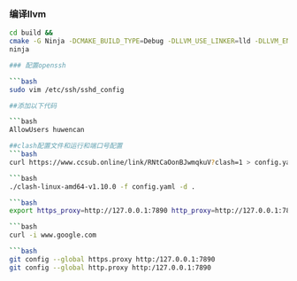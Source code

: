 ### 编译llvm 

```bash
cd build &&
cmake -G Ninja -DCMAKE_BUILD_TYPE=Debug -DLLVM_USE_LINKER=lld -DLLVM_ENABLE_PROJECTS="lld;mlir" -DLLVM_TARGETS_TO_BUILD="X86" -DLLVM_INCLUDE_TESTS=OFF -DMLIR_INCLUDE_TESTS=OFF ../llvm-project/llvm &&
ninja

### 配置openssh

```bash
sudo vim /etc/ssh/sshd_config

##添加以下代码

```bash
AllowUsers huwencan

##clash配置文件和运行和端口号配置
```bash
curl https://www.ccsub.online/link/RNtCaOonBJwmqkuV?clash=1 > config.yaml

```bash
./clash-linux-amd64-v1.10.0 -f config.yaml -d .

```bash
export https_proxy=http://127.0.0.1:7890 http_proxy=http://127.0.0.1:7890 all_proxy=socks5://127.0.0.1:7890

```bash
curl -i www.google.com

```bash
git config --global https.proxy http:/127.0.0.1:7890
git config --global http.proxy http:/127.0.0.1:7890
